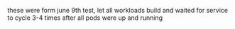 these were form june 9th test, let all workloads build and waited for service to cycle 3-4 times after all pods were up and running
